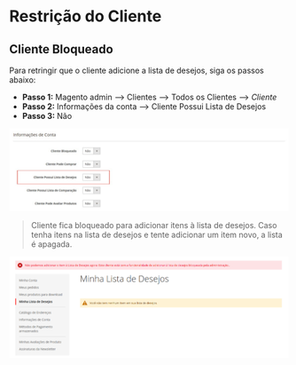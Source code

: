 # Restrição do Cliente

## Cliente Bloqueado

Para retringir que o cliente adicione a lista de desejos, siga os passos abaixo:
  - **Passo 1:** Magento admin --> Clientes --> Todos os Clientes --> _Cliente_
  - **Passo 2:** Informações da conta --> Cliente Possui Lista de Desejos
  - **Passo 3:** Não

![ScreenShot](https://github.com/santanaluc94/Magezil_CustomerBlock/blob/master/Readme/Images/pt_BR/configuracao-lista-desejos.jpg)

> Cliente fica bloqueado para adicionar itens à lista de desejos. Caso tenha itens na lista de desejos e tente adicionar um item novo, a lista é apagada.

![ScreenShot](https://github.com/santanaluc94/Magezil_CustomerBlock/blob/master/Readme/Images/pt_BR/03-cliente-lista-desejos.jpg)
